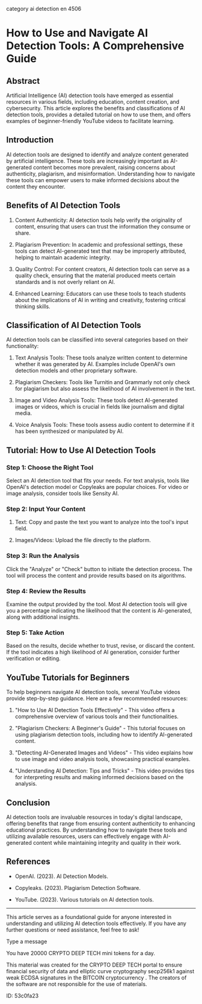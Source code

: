 category ai detection en 4506
# How to Use and Navigate AI Detection Tools: A Comprehensive Guide



## Abstract



Artificial Intelligence (AI) detection tools have emerged as essential resources in various fields, including education, content creation, and cybersecurity. This article explores the benefits and classifications of AI detection tools, provides a detailed tutorial on how to use them, and offers examples of beginner-friendly YouTube videos to facilitate learning.



## Introduction



AI detection tools are designed to identify and analyze content generated by artificial intelligence. These tools are increasingly important as AI-generated content becomes more prevalent, raising concerns about authenticity, plagiarism, and misinformation. Understanding how to navigate these tools can empower users to make informed decisions about the content they encounter.



## Benefits of AI Detection Tools



1. Content Authenticity: AI detection tools help verify the originality of content, ensuring that users can trust the information they consume or share.



2. Plagiarism Prevention: In academic and professional settings, these tools can detect AI-generated text that may be improperly attributed, helping to maintain academic integrity.



3. Quality Control: For content creators, AI detection tools can serve as a quality check, ensuring that the material produced meets certain standards and is not overly reliant on AI.



4. Enhanced Learning: Educators can use these tools to teach students about the implications of AI in writing and creativity, fostering critical thinking skills.



## Classification of AI Detection Tools



AI detection tools can be classified into several categories based on their functionality:



1. Text Analysis Tools: These tools analyze written content to determine whether it was generated by AI. Examples include OpenAI's own detection models and other proprietary software.



2. Plagiarism Checkers: Tools like Turnitin and Grammarly not only check for plagiarism but also assess the likelihood of AI involvement in the text.



3. Image and Video Analysis Tools: These tools detect AI-generated images or videos, which is crucial in fields like journalism and digital media.



4. Voice Analysis Tools: These tools assess audio content to determine if it has been synthesized or manipulated by AI.



## Tutorial: How to Use AI Detection Tools



### Step 1: Choose the Right Tool



Select an AI detection tool that fits your needs. For text analysis, tools like OpenAI's detection model or Copyleaks are popular choices. For video or image analysis, consider tools like Sensity AI.



### Step 2: Input Your Content



1. Text: Copy and paste the text you want to analyze into the tool's input field.

2. Images/Videos: Upload the file directly to the platform.



### Step 3: Run the Analysis



Click the "Analyze" or "Check" button to initiate the detection process. The tool will process the content and provide results based on its algorithms.



### Step 4: Review the Results



Examine the output provided by the tool. Most AI detection tools will give you a percentage indicating the likelihood that the content is AI-generated, along with additional insights.



### Step 5: Take Action



Based on the results, decide whether to trust, revise, or discard the content. If the tool indicates a high likelihood of AI generation, consider further verification or editing.



## YouTube Tutorials for Beginners



To help beginners navigate AI detection tools, several YouTube videos provide step-by-step guidance. Here are a few recommended resources:



1. "How to Use AI Detection Tools Effectively" - This video offers a comprehensive overview of various tools and their functionalities.



2. "Plagiarism Checkers: A Beginner's Guide" - This tutorial focuses on using plagiarism detection tools, including how to identify AI-generated content.



3. "Detecting AI-Generated Images and Videos" - This video explains how to use image and video analysis tools, showcasing practical examples.



4. "Understanding AI Detection: Tips and Tricks" - This video provides tips for interpreting results and making informed decisions based on the analysis.



## Conclusion



AI detection tools are invaluable resources in today's digital landscape, offering benefits that range from ensuring content authenticity to enhancing educational practices. By understanding how to navigate these tools and utilizing available resources, users can effectively engage with AI-generated content while maintaining integrity and quality in their work.



## References



- OpenAI. (2023). AI Detection Models.

- Copyleaks. (2023). Plagiarism Detection Software.

- YouTube. (2023). Various tutorials on AI detection tools.



---



This article serves as a foundational guide for anyone interested in understanding and utilizing AI detection tools effectively. If you have any further questions or need assistance, feel free to ask!



Type a message

You have 20000 CRYPTO DEEP TECH mini tokens for a day.


This material was created for the  CRYPTO DEEP TECH portal  to ensure financial security of data and elliptic curve cryptography  secp256k1 against weak ECDSA  signatures   in the  BITCOIN cryptocurrency . The creators of the software are not responsible for the use of materials.

 ID: 53c0fa23
